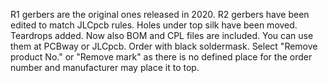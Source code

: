 R1 gerbers are the original ones released in 2020. R2 gerbers have been edited to match JLCpcb rules.
Holes under top silk have been moved. Teardrops added.
Now also BOM and CPL files are included. You can use them at PCBway or JLCpcb. 
Order with black soldermask. Select "Remove product No." or "Remove mark" as there is no defined place for the order number and manufacturer may place it to top.
